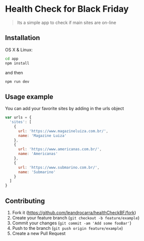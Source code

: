 # Health Check for Black Friday
> Its a simple app to check if main sites are on-line

## Installation

OS X & Linux:

```sh
cd app
npm install
```
and then

```sh
npm run dev
```

## Usage example

You can add your favorite sites by adding in the urls object

```js
var urls = {
  'sites': [
    {
      url: 'https://www.magazineluiza.com.br/',
      name: 'Magazine Luiza'
    },
    {
      url: 'https://www.americanas.com.br/',
      name: 'Americanas'
    },
    {
      url: 'https://www.submarino.com.br/',
      name: 'Submarino'
    }
  ]
}
```

## Contributing

1. Fork it (<https://github.com/leandrocarra/healthCheckBF/fork>)
2. Create your feature branch (`git checkout -b feature/example`)
3. Commit your changes (`git commit -am 'Add some fooBar'`)
4. Push to the branch (`git push origin feature/example`)
5. Create a new Pull Request
